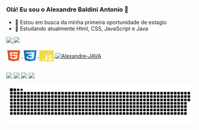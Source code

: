 ### Olá! Eu sou o Alexandre Baldini Antonio 👋

- 🔭 Estou em busca da minha primeira oportunidade de estagio 
- 🌱 Estudando atualmente Html, CSS, JavaScript e Java
<div>
  <a href="https://github.com/alexandrebaldini">
  <img height="180em" src="https://github-readme-stats.vercel.app/api?username=alexandrebaldini&show_icons=true&theme=github_dark&include_all_commits=true&count_private=true"/>
  <img height="180em" src="https://github-readme-stats.vercel.app/api/top-langs/?username=alexandrebaldini&layout=compact&langs_count=7&theme=github_dark"/>
</div>

 <div style="display: inline_block"><br>
  <img align="center" alt="Alexandre-HTML" height="30" width="40" src="https://raw.githubusercontent.com/devicons/devicon/master/icons/html5/html5-original.svg">
  <img align="center" alt="Alexandre-CSS" height="30" width="40" src="https://raw.githubusercontent.com/devicons/devicon/master/icons/css3/css3-original.svg">
  <img align="center" alt="Alexandre-JS" height="30" width="40" src="https://raw.githubusercontent.com/devicons/devicon/master/icons/javascript/javascript-plain.svg">
  <img align="center" alt="Alexandre-JAVA" height="30" width="65" src="https://img.shields.io/badge/Java-ED8B00?style=for-the-badge&logo=java&logoColor=white">
 </div>
  
 
##
  
  <div>
    <a href="https://www.linkedin.com/in/alexandrebaldini/" target="_blank"><img src="https://img.shields.io/badge/-LinkedIn-%230077B5?style=for-the-badge&logo=linkedin&logoColor=white" target="_blank"></a> 
    <a href = "mailto:alexandre.antonio96@hotmail.com"><img src="https://img.shields.io/badge/Microsoft_Outlook-0078D4?style=for-the-badge&logo=microsoft-outlook&logoColor=white" target="_blank"></a>
    <a href="https://instagram.com/alexandrebaldini/" target="_blank"><img src="https://img.shields.io/badge/-Instagram-%23E4405F?style=for-the-badge&logo=instagram&logoColor=white" target="_blank"></a>
 	  <a href="https://www.twitch.tv/x4njk" target="_blank"><img src="https://img.shields.io/badge/Twitch-9146FF?style=for-the-badge&logo=twitch&logoColor=white" target="_blank"></a> 
  </div>
  
   ![Snake animation](https://github.com/alexandrebaldini/alexandrebaldini/blob/output/github-contribution-grid-snake.svg)
  
